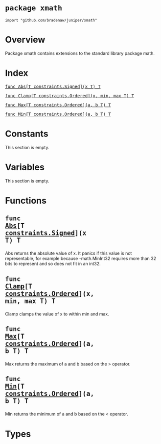 # `package xmath`

```
import "github.com/bradenaw/juniper/xmath"
```

# Overview

Package xmath contains extensions to the standard library package math.


# Index

<pre><a href="#Abs">func Abs[T constraints.Signed](x T) T</a></pre>
<pre><a href="#Clamp">func Clamp[T constraints.Ordered](x, min, max T) T</a></pre>
<pre><a href="#Max">func Max[T constraints.Ordered](a, b T) T</a></pre>
<pre><a href="#Min">func Min[T constraints.Ordered](a, b T) T</a></pre>

# Constants

This section is empty.

# Variables

This section is empty.

# Functions

## <a id="Abs"></a><pre>func <a href="#Abs">Abs</a>[T <a href="https://pkg.go.dev/constraints#Signed">constraints.Signed</a>](x T) T</pre>

Abs returns the absolute value of x. It panics if this value is not representable, for example
because -math.MinInt32 requires more than 32 bits to represent and so does not fit in an int32.


## <a id="Clamp"></a><pre>func <a href="#Clamp">Clamp</a>[T <a href="https://pkg.go.dev/constraints#Ordered">constraints.Ordered</a>](x, min, max T) T</pre>

Clamp clamps the value of x to within min and max.


## <a id="Max"></a><pre>func <a href="#Max">Max</a>[T <a href="https://pkg.go.dev/constraints#Ordered">constraints.Ordered</a>](a, b T) T</pre>

Max returns the maximum of a and b based on the > operator.


## <a id="Min"></a><pre>func <a href="#Min">Min</a>[T <a href="https://pkg.go.dev/constraints#Ordered">constraints.Ordered</a>](a, b T) T</pre>

Min returns the minimum of a and b based on the < operator.


# Types

